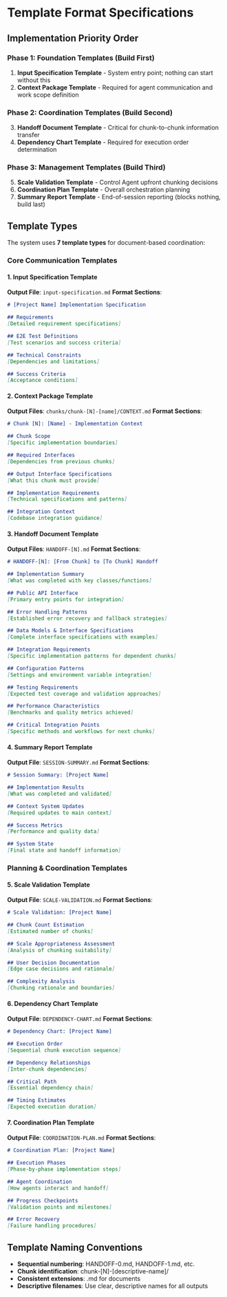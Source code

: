 # Template Format Specifications

## Implementation Priority Order

### **Phase 1: Foundation Templates (Build First)**
1. **Input Specification Template** - System entry point; nothing can start without this
2. **Context Package Template** - Required for agent communication and work scope definition

### **Phase 2: Coordination Templates (Build Second)**
3. **Handoff Document Template** - Critical for chunk-to-chunk information transfer
4. **Dependency Chart Template** - Required for execution order determination

### **Phase 3: Management Templates (Build Third)**
5. **Scale Validation Template** - Control Agent upfront chunking decisions
6. **Coordination Plan Template** - Overall orchestration planning
7. **Summary Report Template** - End-of-session reporting (blocks nothing, build last)

## Template Types

The system uses **7 template types** for document-based coordination:

### **Core Communication Templates**

#### **1. Input Specification Template**
**Output File**: `input-specification.md`
**Format Sections**:
```markdown
# [Project Name] Implementation Specification

## Requirements
[Detailed requirement specifications]

## E2E Test Definitions  
[Test scenarios and success criteria]

## Technical Constraints
[Dependencies and limitations]

## Success Criteria
[Acceptance conditions]
```

#### **2. Context Package Template**
**Output Files**: `chunks/chunk-[N]-[name]/CONTEXT.md`
**Format Sections**:
```markdown
# Chunk [N]: [Name] - Implementation Context

## Chunk Scope
[Specific implementation boundaries]

## Required Interfaces
[Dependencies from previous chunks]

## Output Interface Specifications
[What this chunk must provide]

## Implementation Requirements
[Technical specifications and patterns]

## Integration Context
[Codebase integration guidance]
```

#### **3. Handoff Document Template**
**Output Files**: `HANDOFF-[N].md`
**Format Sections**:
```markdown
# HANDOFF-[N]: [From Chunk] to [To Chunk] Handoff

## Implementation Summary
[What was completed with key classes/functions]

## Public API Interface
[Primary entry points for integration]

## Error Handling Patterns
[Established error recovery and fallback strategies]

## Data Models & Interface Specifications
[Complete interface specifications with examples]

## Integration Requirements
[Specific implementation patterns for dependent chunks]

## Configuration Patterns
[Settings and environment variable integration]

## Testing Requirements
[Expected test coverage and validation approaches]

## Performance Characteristics
[Benchmarks and quality metrics achieved]

## Critical Integration Points
[Specific methods and workflows for next chunks]
```

#### **4. Summary Report Template**
**Output File**: `SESSION-SUMMARY.md`
**Format Sections**:
```markdown
# Session Summary: [Project Name]

## Implementation Results
[What was completed and validated]

## Context System Updates
[Required updates to main context]

## Success Metrics
[Performance and quality data]

## System State
[Final state and handoff information]
```

### **Planning & Coordination Templates**

#### **5. Scale Validation Template**
**Output File**: `SCALE-VALIDATION.md`
**Format Sections**:
```markdown
# Scale Validation: [Project Name]

## Chunk Count Estimation
[Estimated number of chunks]

## Scale Appropriateness Assessment
[Analysis of chunking suitability]

## User Decision Documentation
[Edge case decisions and rationale]

## Complexity Analysis
[Chunking rationale and boundaries]
```

#### **6. Dependency Chart Template**
**Output File**: `DEPENDENCY-CHART.md`
**Format Sections**:
```markdown
# Dependency Chart: [Project Name]

## Execution Order
[Sequential chunk execution sequence]

## Dependency Relationships
[Inter-chunk dependencies]

## Critical Path
[Essential dependency chain]

## Timing Estimates
[Expected execution duration]
```

#### **7. Coordination Plan Template**
**Output File**: `COORDINATION-PLAN.md`
**Format Sections**:
```markdown
# Coordination Plan: [Project Name]

## Execution Phases
[Phase-by-phase implementation steps]

## Agent Coordination
[How agents interact and handoff]

## Progress Checkpoints
[Validation points and milestones]

## Error Recovery
[Failure handling procedures]
```


## Template Naming Conventions

- **Sequential numbering**: HANDOFF-0.md, HANDOFF-1.md, etc.
- **Chunk identification**: chunk-[N]-[descriptive-name]/
- **Consistent extensions**: .md for documents
- **Descriptive filenames**: Use clear, descriptive names for all outputs